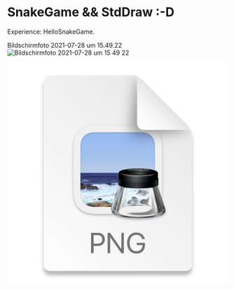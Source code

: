 # SnakeGame && StdDraw :-D
Experience: HelloSnakeGame.

Bildschirmfoto 2021-07-28 um 15.49.22![Bildschirmfoto 2021-07-28 um 15 49 22](https://user-images.githubusercontent.com/82414531/127336237-1daa49f9-2565-47c2-bb25-e078bcfb720f.png)

![img.png](img.png)

